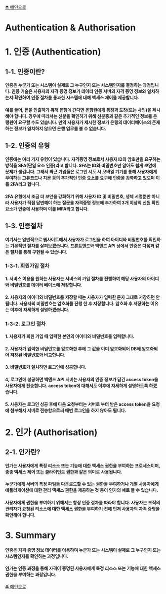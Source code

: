 [⏏️ 메인으로](https://github.com/IgnacioSEO/TIL/tree/main/Wecode#table-of-contents)

# Authentication & Authorisation

# 1. 인증 (Authentication)

## 1-1. 인증이란?

#### 인증은 누군가 또는 시스템이 실제로 그 누구인지 또는 시스템인지를 결정하는 과정입니다. 인증 기술은 사용자의 자격 증명 정보가 데이터 인증 서버의 자격 증명 정보와 일치하는지 확인하여 인증 절차를 통과한 시스템에 대해 액세스 제어를 제공합니다.

#### 예를 들어, 돈을 인출하기 위해 은행에 간다면 은행원에게 통장과 도장(또는 사인)을 제시해야 합니다. 경우에 따라서는 신분을 확인하기 위해 신분증과 같은 추가적인 정보를 은행원이 요구할 수도 있습니다. 만약 사용자가 제시한 정보가 은행의 데이터베이스의 존재하는 정보가 일치하지 않으면 은행 업무를 볼 수 없습니다.

## 1-2. 인증의 유형

#### 인증에는 여러 가지 유형이 있습니다. 자격증명 정보로서 사용자 ID와 암호만을 요구하는 방식을 SFA(단일 요소 인증)라고 합니다. SFA는 ID와 비밀번호만 알아도 쉽게 보안에 문제가 생깁니다. 그래서 최근 기업들은 로그인 시도 시 모바일 기기를 통해 사용자에게 부여하는 고유코드나 지문 등의 추가적인 인증 요소를 요구해 인증을 강화하고 있으며 이를 2FA라고 합니다.

#### 2FA 유형에서 조금 더 보안을 강화하기 위해 사용자 ID 및 비밀번호, 생체 서명뿐만 아니라 사용자가 직접 답변해야 하는 질문을 자격증명 정보에 추가하여 3개 이상의 신원 확인 요소가 인증에 사용하며 이를 MFA라고 합니다.

## 1-3. 인증절차

#### 여기서는 일반적으로 웹사이트에서 사용자가 로그인을 하여 아이디와 비밀번호를 확인하는 기본적인 절차를 살펴보겠습니다. 프론트엔드와 백엔드 API 상에서 인증은 다음과 같은 절차를 통해 구현될 수 있습니다.

### 1-3-1. 회원가입 절차

#### 1. 서비스 이용을 원하는 사용자는 서비스의 가입 절차를 진행하여 해당 사용자의 아이디와 비밀번호를 데이터 베이스에 저장합니다.

#### 2. 사용자의 아이디와 비밀번호를 저장할 때는 사용자가 입력한 문자 그대로 저장하면 안 됩니다. 사용자의 비밀번호는 암호화를 진행 한 후 저장합니다. 암호화 후 저장하는 이유는 이후에 자세하게 설명하겠습니다.

### 1-3-2. 로그인 절차

#### 1. 사용자가 회원 가입 때 입력한 본인의 아이디와 비밀번호를 입력합니다.

#### 2. 사용자가 입력한 비밀번호를 암호화한 후에 그 값을 이미 암호화되어 DB에 암호화되어 저장된 비밀번호와 비교합니다.

#### 3. 비밀번호가 일치하면 로그인에 성공합니다.

#### 4, 로그인에 성공하면 백엔드 API 서버는 사용자의 인증 정보가 담긴 access token을 사용자에게 전송합니다. access token에 대해서도 이후에 자세하게 설명하도록 하겠습니다.

#### 5. 사용자는 로그인 성공 후에 다음 요청부터는 서버로 부터 받은 access token을 요청에 첨부해서 서버로 전송함으로써 매번 로그인을 하지 않아도 됩니다.

# 2. 인가 (Authorisation)

## 2-1. 인가란?

#### 인가는 사용자에게 특정 리소스 또는 기능에 대한 액세스 권한을 부여하는 프로세스이며, 종종 액세스 제어 또는 클라이언트 권한과 같은 의미로 사용됩니다.

#### 누군가에게 서버의 특정 파일을 다운로드할 수 있는 권한을 부여하거나 개별 사용자에게 애플리케이션에 대한 관리 액세스 권한을 제공하는 것 등이 인가의 예로 들 수 있습니다.

#### 사용자에게 권한을 부여하기 위해서는 항상 인증 절차를 따라야 합니다. 사용자는 조직의 관리자가 요청된 리소스에 대한 액세스 권한을 부여하기 전에 먼저 사용자의 자격 증명을 확인해야 합니다.

# 3. Summary

#### 인증은 자격 증명 정보 데이터를 이용하여 누군가 또는 시스템이 실제로 그 누구인지 또는 시스템인지를 확인하는 과정입니다.

#### 인가는 인증 과정을 통해 자격이 증명된 사용자에게 특정 리소스 또는 기능에 대한 액세스 권한을 부여하는 과정입니다.

[⏏️ 메인으로](https://github.com/IgnacioSEO/TIL/tree/main/Wecode#table-of-contents)
